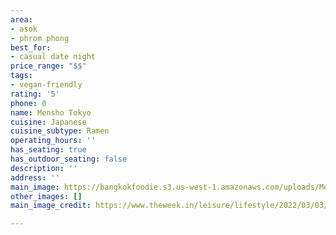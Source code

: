```yaml
---
area:
- asok
- phrom phong
best_for:
- casual date night
price_range: "$$"
tags:
- vegan-friendly
rating: '5'
phone: 0
name: Mensho Tokyo
cuisine: Japanese
cuisine_subtype: Ramen
operating_hours: ''
has_seating: true
has_outdoor_seating: false
description: ''
address: ''
main_image: https://bangkokfoodie.s3.us-west-1.amazonaws.com/uploads/Mensho-Tokyo.jpeg
other_images: []
main_image_credit: https://www.theweek.in/leisure/lifestyle/2022/03/03/mensho-tokyo-a-goody-little-ramen-bar-for-novices-and-seasoned-noodleheads.html

---
```

